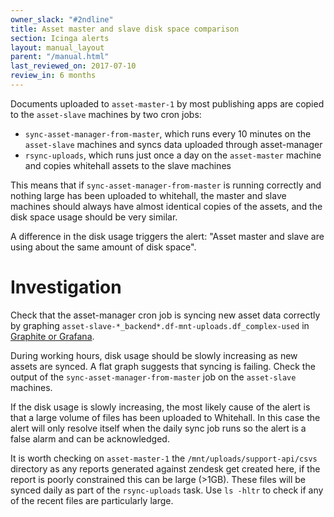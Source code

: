 ```yaml
---
owner_slack: "#2ndline"
title: Asset master and slave disk space comparison
section: Icinga alerts
layout: manual_layout
parent: "/manual.html"
last_reviewed_on: 2017-07-10
review_in: 6 months
---
```


Documents uploaded to `asset-master-1` by most publishing apps are copied to the
`asset-slave` machines by two cron jobs:

- `sync-asset-manager-from-master`, which runs every 10 minutes on the
  `asset-slave` machines and syncs data uploaded through asset-manager
- `rsync-uploads`, which runs just once a day on the `asset-master` machine and
  copies whitehall assets to the slave machines

This means that if `sync-asset-manager-from-master` is running correctly and
nothing large has been uploaded to whitehall, the master and slave machines
should always have almost identical copies of the assets, and the disk space
usage should be very similar.

A difference in the disk usage triggers the alert: "Asset master and slave are
using about the same amount of disk space".

# Investigation

Check that the asset-manager cron job is syncing new asset data correctly by
graphing `asset-slave-*_backend*.df-mnt-uploads.df_complex-used` in [Graphite or
Grafana](https://docs.publishing.service.gov.uk/manual/tools.html).

During working hours, disk usage should be slowly increasing as new assets are
synced. A flat graph suggests that syncing is failing. Check the output of the
`sync-asset-manager-from-master` job on the `asset-slave` machines.

If the disk usage is slowly increasing, the most likely cause of the alert is
that a large volume of files has been uploaded to Whitehall. In this case the
alert will only resolve itself when the daily sync job runs so the alert is a
false alarm and can be acknowledged.

It is worth checking on `asset-master-1` the `/mnt/uploads/support-api/csvs` directory as any reports generated against zendesk get created here, if the report is poorly constrained this can be large (>1GB). These files will be synced daily as part of the `rsync-uploads` task. Use `ls -hltr` to check if any of the recent files are particularly large.
